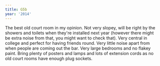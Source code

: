 ```yaml
---
title: G5b
year: '2014'
---
```


The best old court room in my opinion. Not very slopey, will be right by the showers and toilets when they're installed next year (however there might be extra noise from that, you might want to check that). Very central in college and perfect for having friends round. Very little noise apart from when people are coming out the bar. Very large bedrooms and no flakey paint. Bring plenty of posters and lamps and lots of extension cords as no old court rooms have enough plug sockets.